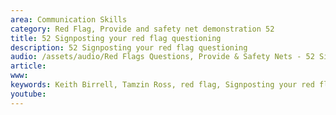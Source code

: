 ```yaml
---
area: Communication Skills
category: Red Flag, Provide and safety net demonstration 52
title: 52 Signposting your red flag questioning
description: 52 Signposting your red flag questioning
audio: /assets/audio/Red Flags Questions, Provide & Safety Nets - 52 Signposting your red flag questioning - MQ.mp3
article:
www: 
keywords: Keith Birrell, Tamzin Ross, red flag, Signposting your red flag questioning
youtube: 
--- 
```

